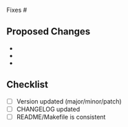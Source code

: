 Fixes #

## Proposed Changes

  -
  -
  -

## Checklist

- [ ] Version updated (major/minor/patch)
- [ ] CHANGELOG updated
- [ ] README/Makefile is consistent
